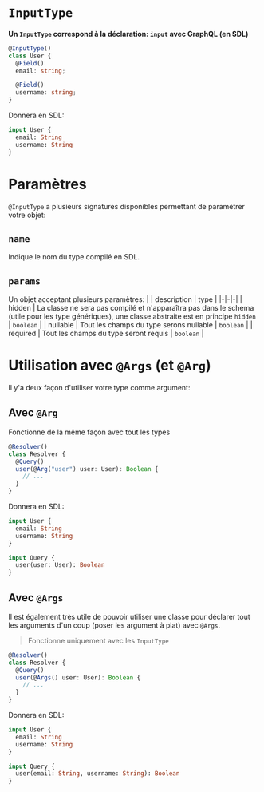 # `InputType`
**Un `InputType` correspond à la déclaration: `input` avec GraphQL (en SDL)**
```ts
@InputType()
class User {
  @Field()
  email: string;

  @Field()
  username: string;
}
```
Donnera en SDL:
```graphql
input User {
  email: String
  username: String
}
```

# Paramètres
`@InputType` a plusieurs signatures disponibles permettant de paramétrer votre objet:

## `name`
Indique le nom du type compilé en SDL.

## `params`
Un objet acceptant plusieurs paramètres:
| | description | type |
|-|-|-|
| hidden | La classe ne sera pas compilé et n'apparaîtra pas dans le schema (utile pour les type génériques), une classe abstraite est en principe `hidden` | `boolean` |
| nullable | Tout les champs du type serons nullable | `boolean` |
| required | Tout les champs du type seront requis | `boolean` |

# Utilisation avec `@Args` (et `@Arg`)
Il y'a deux façon d'utiliser votre type comme argument:
## Avec `@Arg`
Fonctionne de la même façon avec tout les types
```ts
@Resolver()
class Resolver {
  @Query()
  user(@Arg("user") user: User): Boolean {
    // ...
  }
}
```
Donnera en SDL:  
```graphql
input User {
  email: String
  username: String
}

input Query {
  user(user: User): Boolean
}
```
## Avec `@Args`
Il est également très utile de pouvoir utiliser une classe pour déclarer tout les arguments d'un coup (poser les argument à plat) avec `@Args`.
> Fonctionne uniquement avec les `InputType`
```ts
@Resolver()
class Resolver {
  @Query()
  user(@Args() user: User): Boolean {
    // ...
  }
}
```
Donnera en SDL:  
```graphql
input User {
  email: String
  username: String
}

input Query {
  user(email: String, username: String): Boolean
}
```
